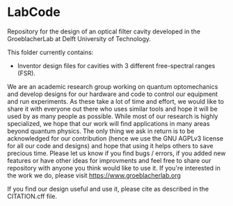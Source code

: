 # LabCode
Repository for the design of an optical filter cavity developed in the GroeblacherLab at Delft University of Technology.

This folder currently contains:
  - Inventor design files for cavities with 3 different free-spectral ranges (FSR).

We are an academic research group working on quantum optomechanics and develop designs for our hardware and code to control our equipment and run experiments. As these take a lot of time and effort, we would like to share it with everyone out there who uses similar tools and hope it will be used by as many people as possible. While most of our research is highly specialized, we hope that our work will find applications in many areas beyond quantum physics. The only thing we ask in return is to be acknowledged for our contribution (hence we use the GNU AGPLv3 license for all our code and designs) and hope that using it helps others to save precious time. Please let us know if you find bugs / errors, if you added new features or have other ideas for improvments and feel free to share our repository with anyone you think would like to use it. If you're interested in the work we do, please visit https://www.groeblacherlab.org

 If you find our design useful and use it, please cite as described in the CITATION.cff file.
